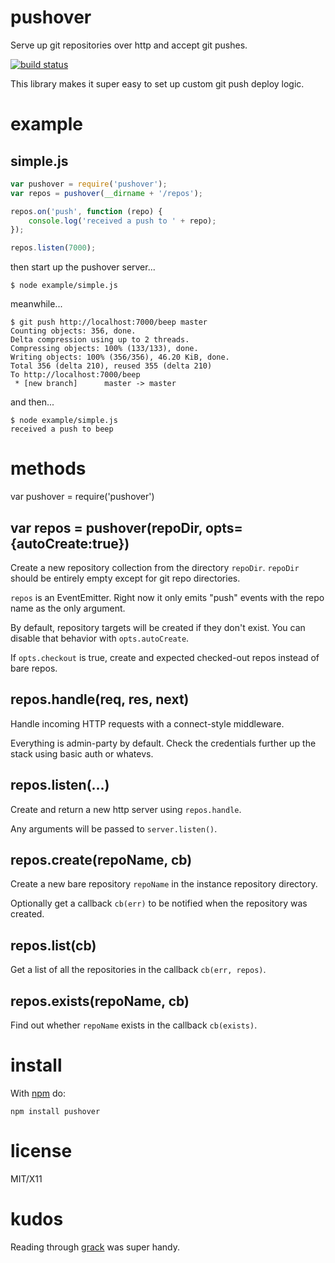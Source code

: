 pushover
========

Serve up git repositories over http and accept git pushes.

[![build status](https://secure.travis-ci.org/substack/pushover.png)](http://travis-ci.org/substack/pushover)

This library makes it super easy to set up custom git push deploy logic.

example
=======

simple.js
---------

``` js
var pushover = require('pushover');
var repos = pushover(__dirname + '/repos');

repos.on('push', function (repo) {
    console.log('received a push to ' + repo);
});

repos.listen(7000);
```

then start up the pushover server...

```
$ node example/simple.js 
```

meanwhile...

```
$ git push http://localhost:7000/beep master
Counting objects: 356, done.
Delta compression using up to 2 threads.
Compressing objects: 100% (133/133), done.
Writing objects: 100% (356/356), 46.20 KiB, done.
Total 356 (delta 210), reused 355 (delta 210)
To http://localhost:7000/beep
 * [new branch]      master -> master

```

and then...

```
$ node example/simple.js 
received a push to beep
```

methods
=======

var pushover = require('pushover')

var repos = pushover(repoDir, opts={autoCreate:true})
-----------------------------------------------------

Create a new repository collection from the directory `repoDir`.
`repoDir` should be entirely empty except for git repo directories.

`repos` is an EventEmitter. Right now it only emits "push" events with the repo
name as the only argument.

By default, repository targets will be created if they don't exist. You can
disable that behavior with `opts.autoCreate`.

If `opts.checkout` is true, create and expected checked-out repos instead of
bare repos.

repos.handle(req, res, next)
----------------------------

Handle incoming HTTP requests with a connect-style middleware.

Everything is admin-party by default.
Check the credentials further up the stack using basic auth or whatevs.

repos.listen(...)
-----------------

Create and return a new http server using `repos.handle`.

Any arguments will be passed to `server.listen()`.

repos.create(repoName, cb)
--------------------------

Create a new bare repository `repoName` in the instance repository directory.

Optionally get a callback `cb(err)` to be notified when the repository was
created.

repos.list(cb) 
--------------

Get a list of all the repositories in the callback `cb(err, repos)`.

repos.exists(repoName, cb)
--------------------------

Find out whether `repoName` exists in the callback `cb(exists)`.

install
=======

With [npm](http://npmjs.org) do:

    npm install pushover

license
=======

MIT/X11

kudos
=====

Reading through
[grack](https://github.com/schacon/grack/blob/master/lib/git_http.rb)
was super handy.
